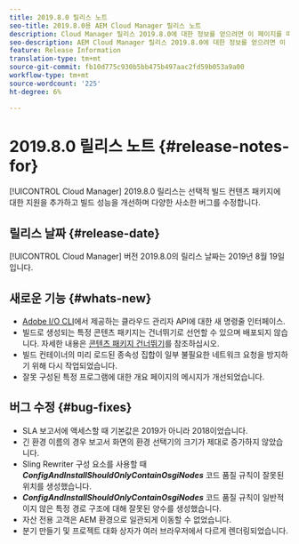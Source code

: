 ```yaml
---
title: 2019.8.0 릴리스 노트
seo-title: 2019.8.0용 AEM Cloud Manager 릴리스 노트
description: Cloud Manager 릴리스 2019.8.0에 대한 정보를 얻으려면 이 페이지를 따르십시오.
seo-description: AEM Cloud Manager 릴리스 2019.8.0에 대한 정보를 얻으려면 이 페이지를 따르십시오.
feature: Release Information
translation-type: tm+mt
source-git-commit: fb10d775c930b5bb475b497aac2fd59b053a9a00
workflow-type: tm+mt
source-wordcount: '225'
ht-degree: 6%

---
```


# 2019.8.0 릴리스 노트 {#release-notes-for}

[!UICONTROL Cloud Manager] 2019.8.0 릴리스는 선택적 빌드 컨텐츠 패키지에 대한 지원을 추가하고 빌드 성능을 개선하며 다양한 사소한 버그를 수정합니다.

## 릴리스 날짜 {#release-date}

[!UICONTROL Cloud Manager] 버전 2019.8.0의 릴리스 날짜는 2019년 8월 19일입니다.

## 새로운 기능 {#whats-new}

* [Adobe I/O CLI](https://github.com/adobe/aio-cli-plugin-cloudmanager)에서 제공하는 클라우드 관리자 API에 대한 새 명령줄 인터페이스.
* 빌드로 생성되는 특정 콘텐츠 패키지는 건너뛰기로 선언할 수 있으며 배포되지 않습니다. 자세한 내용은 [콘텐츠 패키지 건너뛰기](/help/using/setting-up-project.md#skipping-content-packages)를 참조하십시오.
* 빌드 컨테이너의 미리 로드된 종속성 집합이 일부 불필요한 네트워크 요청을 방지하기 위해 다시 작업되었습니다.
* 잘못 구성된 특정 프로그램에 대한 개요 페이지의 메시지가 개선되었습니다.

## 버그 수정 {#bug-fixes}

* SLA 보고서에 액세스할 때 기본값은 2019가 아니라 2018이었습니다.
* 긴 환경 이름의 경우 보고서 화면의 환경 선택기의 크기가 제대로 증가하지 않았습니다.
* Sling Rewriter 구성 요소를 사용할 때 ***ConfigAndInstallShouldOnlyContainOsgiNodes*** 코드 품질 규칙이 잘못된 위치를 생성했습니다.
* ***ConfigAndInstallShouldOnlyContainOsgiNodes*** 코드 품질 규칙이 일반적이지 않은 특정 경로 구조에 대해 잘못된 양수를 생성했습니다.
* 자산 전용 고객은 AEM 환경으로 일관되게 이동할 수 없었습니다.
* 분기 만들기 및 프로젝트 대화 상자가 여러 브라우저에서 다르게 렌더링되었습니다.
